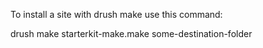 To install a site with drush make use this command:

drush make starterkit-make.make some-destination-folder
